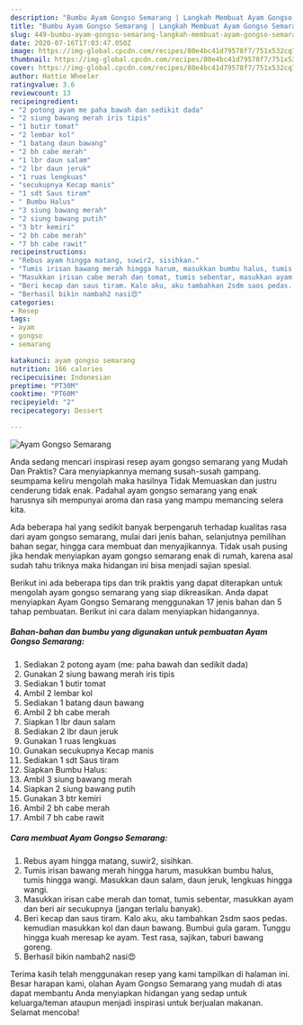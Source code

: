```yaml
---
description: "Bumbu Ayam Gongso Semarang | Langkah Membuat Ayam Gongso Semarang Yang Sempurna"
title: "Bumbu Ayam Gongso Semarang | Langkah Membuat Ayam Gongso Semarang Yang Sempurna"
slug: 449-bumbu-ayam-gongso-semarang-langkah-membuat-ayam-gongso-semarang-yang-sempurna
date: 2020-07-16T17:03:47.050Z
image: https://img-global.cpcdn.com/recipes/80e4bc41d79578f7/751x532cq70/ayam-gongso-semarang-foto-resep-utama.jpg
thumbnail: https://img-global.cpcdn.com/recipes/80e4bc41d79578f7/751x532cq70/ayam-gongso-semarang-foto-resep-utama.jpg
cover: https://img-global.cpcdn.com/recipes/80e4bc41d79578f7/751x532cq70/ayam-gongso-semarang-foto-resep-utama.jpg
author: Hattie Wheeler
ratingvalue: 3.6
reviewcount: 13
recipeingredient:
- "2 potong ayam me paha bawah dan sedikit dada"
- "2 siung bawang merah iris tipis"
- "1 butir tomat"
- "2 lembar kol"
- "1 batang daun bawang"
- "2 bh cabe merah"
- "1 lbr daun salam"
- "2 lbr daun jeruk"
- "1 ruas lengkuas"
- "secukupnya Kecap manis"
- "1 sdt Saus tiram"
- " Bumbu Halus"
- "3 siung bawang merah"
- "2 siung bawang putih"
- "3 btr kemiri"
- "2 bh cabe merah"
- "7 bh cabe rawit"
recipeinstructions:
- "Rebus ayam hingga matang, suwir2, sisihkan."
- "Tumis irisan bawang merah hingga harum, masukkan bumbu halus, tumis hingga wangi. Masukkan daun salam, daun jeruk, lengkuas hingga wangi."
- "Masukkan irisan cabe merah dan tomat, tumis sebentar, masukkan ayam dan beri air secukupnya (jangan terlalu banyak)."
- "Beri kecap dan saus tiram. Kalo aku, aku tambahkan 2sdm saos pedas. kemudian masukkan kol dan daun bawang. Bumbui gula garam. Tunggu hingga kuah meresap ke ayam. Test rasa, sajikan, taburi bawang goreng."
- "Berhasil bikin nambah2 nasi😍"
categories:
- Resep
tags:
- ayam
- gongso
- semarang

katakunci: ayam gongso semarang 
nutrition: 166 calories
recipecuisine: Indonesian
preptime: "PT30M"
cooktime: "PT60M"
recipeyield: "2"
recipecategory: Dessert

---
```



![Ayam Gongso Semarang](https://img-global.cpcdn.com/recipes/80e4bc41d79578f7/751x532cq70/ayam-gongso-semarang-foto-resep-utama.jpg)

Anda sedang mencari inspirasi resep ayam gongso semarang yang Mudah Dan Praktis? Cara menyiapkannya memang susah-susah gampang. seumpama keliru mengolah maka hasilnya Tidak Memuaskan dan justru cenderung tidak enak. Padahal ayam gongso semarang yang enak harusnya sih mempunyai aroma dan rasa yang mampu memancing selera kita.

Ada beberapa hal yang sedikit banyak berpengaruh terhadap kualitas rasa dari ayam gongso semarang, mulai dari jenis bahan, selanjutnya pemilihan bahan segar, hingga cara membuat dan menyajikannya. Tidak usah pusing jika hendak menyiapkan ayam gongso semarang enak di rumah, karena asal sudah tahu triknya maka hidangan ini bisa menjadi sajian spesial.




Berikut ini ada beberapa tips dan trik praktis yang dapat diterapkan untuk mengolah ayam gongso semarang yang siap dikreasikan. Anda dapat menyiapkan Ayam Gongso Semarang menggunakan 17 jenis bahan dan 5 tahap pembuatan. Berikut ini cara dalam menyiapkan hidangannya.

<!--inarticleads1-->

##### Bahan-bahan dan bumbu yang digunakan untuk pembuatan Ayam Gongso Semarang:

1. Sediakan 2 potong ayam (me: paha bawah dan sedikit dada)
1. Gunakan 2 siung bawang merah iris tipis
1. Sediakan 1 butir tomat
1. Ambil 2 lembar kol
1. Sediakan 1 batang daun bawang
1. Ambil 2 bh cabe merah
1. Siapkan 1 lbr daun salam
1. Sediakan 2 lbr daun jeruk
1. Gunakan 1 ruas lengkuas
1. Gunakan secukupnya Kecap manis
1. Sediakan 1 sdt Saus tiram
1. Siapkan  Bumbu Halus:
1. Ambil 3 siung bawang merah
1. Siapkan 2 siung bawang putih
1. Gunakan 3 btr kemiri
1. Ambil 2 bh cabe merah
1. Ambil 7 bh cabe rawit




<!--inarticleads2-->

##### Cara membuat Ayam Gongso Semarang:

1. Rebus ayam hingga matang, suwir2, sisihkan.
1. Tumis irisan bawang merah hingga harum, masukkan bumbu halus, tumis hingga wangi. Masukkan daun salam, daun jeruk, lengkuas hingga wangi.
1. Masukkan irisan cabe merah dan tomat, tumis sebentar, masukkan ayam dan beri air secukupnya (jangan terlalu banyak).
1. Beri kecap dan saus tiram. Kalo aku, aku tambahkan 2sdm saos pedas. kemudian masukkan kol dan daun bawang. Bumbui gula garam. Tunggu hingga kuah meresap ke ayam. Test rasa, sajikan, taburi bawang goreng.
1. Berhasil bikin nambah2 nasi😍




Terima kasih telah menggunakan resep yang kami tampilkan di halaman ini. Besar harapan kami, olahan Ayam Gongso Semarang yang mudah di atas dapat membantu Anda menyiapkan hidangan yang sedap untuk keluarga/teman ataupun menjadi inspirasi untuk berjualan makanan. Selamat mencoba!
